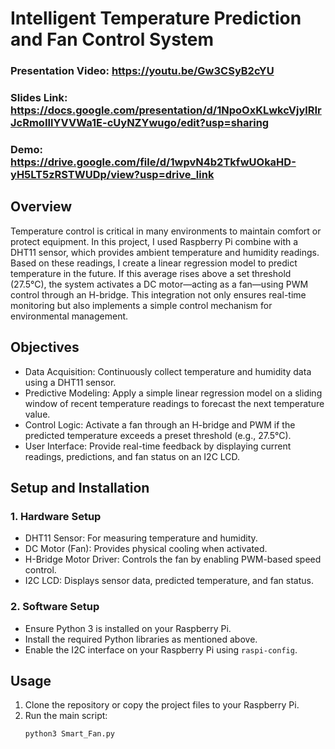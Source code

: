 # Intelligent Temperature Prediction and Fan Control System

### Presentation Video: https://youtu.be/Gw3CSyB2cYU
### Slides Link: https://docs.google.com/presentation/d/1NpoOxKLwkcVjylRIrJcRmoIIlYVVWa1E-cUyNZYwugo/edit?usp=sharing
### Demo: https://drive.google.com/file/d/1wpvN4b2TkfwUOkaHD-yH5LT5zRSTWUDp/view?usp=drive_link

## Overview
Temperature control is critical in many environments to maintain comfort or protect equipment. In this project, I used Raspberry Pi combine with a DHT11 sensor, which provides ambient temperature and humidity readings. Based on these readings, I create a linear regression model to predict temperature in the future. If this average rises above a set threshold (27.5°C), the system activates a DC motor—acting as a fan—using PWM control through an H-bridge. This integration not only ensures real-time monitoring but also implements a simple control mechanism for environmental management.

## Objectives
- Data Acquisition: Continuously collect temperature and humidity data using a DHT11 sensor.
- Predictive Modeling: Apply a simple linear regression model on a sliding window of recent temperature readings to forecast the next temperature value.
- Control Logic: Activate a fan through an H-bridge and PWM if the predicted temperature exceeds a preset threshold (e.g., 27.5°C).
- User Interface: Provide real-time feedback by displaying current readings, predictions, and fan status on an I2C LCD.

## Setup and Installation

### 1. Hardware Setup
- DHT11 Sensor: For measuring temperature and humidity.
- DC Motor (Fan): Provides physical cooling when activated.
- H-Bridge Motor Driver: Controls the fan by enabling PWM-based speed control.
- I2C LCD: Displays sensor data, predicted temperature, and fan status.


### 2. Software Setup
- Ensure Python 3 is installed on your Raspberry Pi.
- Install the required Python libraries as mentioned above.
- Enable the I2C interface on your Raspberry Pi using `raspi-config`.

## Usage
1. Clone the repository or copy the project files to your Raspberry Pi.
2. Run the main script:
   ```bash
   python3 Smart_Fan.py
   ```
